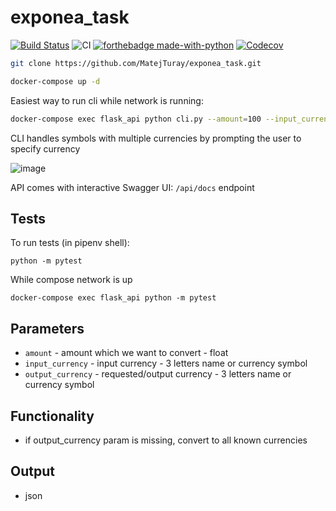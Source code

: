 # exponea_task

[![Build Status](https://travis-ci.org/MatejTuray/exponea_task.svg?branch=master)](https://travis-ci.org/MatejTuray/kiwi_currency_task)
![CI](https://img.shields.io/badge/Travis-red.svg?style=flat&logo=travis)
[![forthebadge made-with-python](https://img.shields.io/badge/made%20with-python-blue.svg?style=flat-square)](https://www.python.org/)
[![Codecov](https://codecov.io/gh/MatejTuray/exponea_task/branch/master/graph/badge.svg)](https://codecov.io/gh/MatejTuray/kiwi_currency_task)

```bash
git clone https://github.com/MatejTuray/exponea_task.git
```

```bash
docker-compose up -d
```

Easiest way to run cli while network is running:

```bash
docker-compose exec flask_api python cli.py --amount=100 --input_currency=¥ --output_currency=$
```

CLI handles symbols with multiple currencies by prompting the user to specify currency

![image](https://i.imgur.com/giSvImC.png)

API comes with interactive Swagger UI: `/api/docs` endpoint

## Tests

To run tests (in pipenv shell):
```
python -m pytest
```
While compose network is up
```
docker-compose exec flask_api python -m pytest
```


## Parameters

- `amount` - amount which we want to convert - float
- `input_currency` - input currency - 3 letters name or currency symbol
- `output_currency` - requested/output currency - 3 letters name or currency symbol

## Functionality

- if output_currency param is missing, convert to all known currencies

## Output

- json